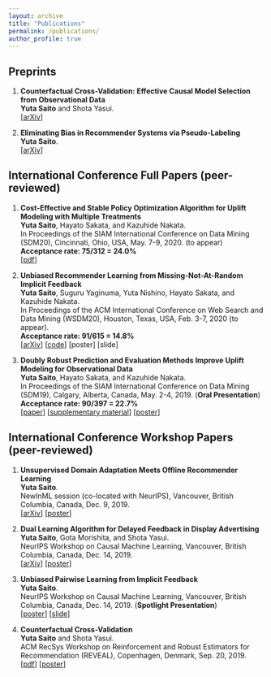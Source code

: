 ```yaml
---
layout: archive
title: "Publications"
permalink: /publications/
author_profile: true
---
```


## Preprints
1.   **Counterfactual Cross-Validation: Effective Causal Model Selection from Observational Data**  
__Yuta Saito__ and Shota Yasui.  
[[arXiv](https://arxiv.org/abs/1909.05299)]  

2. **Eliminating Bias in Recommender Systems via Pseudo-Labeling**  
__Yuta Saito__.  <br>
[[arXiv](https://arxiv.org/abs/1910.01444)]   

## International Conference Full Papers (peer-reviewed)

1. **Cost-Effective and Stable Policy Optimization Algorithm for Uplift Modeling with Multiple Treatments**    
__Yuta Saito__, Hayato Sakata, and Kazuhide Nakata.  
 In Proceedings of the SIAM International Conference on Data Mining (SDM20), Cincinnati, Ohio, USA, May. 7-9, 2020. (to appear)  
 __Acceptance rate: 75/312 = 24.0%__  
[[pdf](https://usaito.github.io/files/varts.pdf)]

2. **Unbiased Recommender Learning from Missing-Not-At-Random Implicit Feedback**  
__Yuta Saito__, Suguru Yaginuma, Yuta Nishino, Hayato Sakata, and Kazuhide Nakata.  
In Proceedings of the ACM International Conference on Web Search and Data Mining (WSDM20), Houston, Texas, USA, Feb. 3-7, 2020 (to appear).  
__Acceptance rate: 91/615 = 14.8%__  
[[arXiv](https://arxiv.org/abs/1909.03601)] [[code](https://github.com/usaito/unbiased-implicit-rec)] [poster] [slide]

3.  **Doubly Robust Prediction and Evaluation Methods Improve Uplift Modeling for Observational Data**  
__Yuta Saito__, Hayato Sakata, and Kazuhide Nakata.  
 In Proceedings of the SIAM International Conference on Data Mining (SDM19), Calgary, Alberta, Canada, May. 2-4, 2019. (__Oral Presentation__) <br>
 __Acceptance rate: 90/397 = 22.7%__  
 [[paper](https://epubs.siam.org/doi/abs/10.1137/1.9781611975673.53)] [[supplementary material](https://usaito.github.io/files/SDM19_appendix.pdf)] [[poster](https://usaito.github.io/files/SDM19_poster.pdf)]


## International Conference Workshop Papers (peer-reviewed)

 1. **Unsupervised Domain Adaptation Meets Offline Recommender Learning**  
 __Yuta Saito__. <br>
 NewInML session (co-located with NeurIPS), Vancouver, British Columbia, Canada, Dec. 9, 2019. <br>
 [[arXiv](https://arxiv.org/abs/1910.07295)] [[poster](https://usaito.github.io/files/damf_ws_poster.pdf)]

 2. **Dual Learning Algorithm for Delayed Feedback in Display Advertising**  
 __Yuta Saito__, Gota Morishita, and Shota Yasui.  
 NeurIPS Workshop on Causal Machine Learning, Vancouver, British Columbia, Canada, Dec. 14, 2019.  
 [[arXiv](https://arxiv.org/abs/1910.01847)] [[poster](https://usaito.github.io/files/dladf_ws_poster.pdf)]

 3. **Unbiased Pairwise Learning from Implicit Feedback**  <br> __Yuta Saito__.  <br>
 NeurIPS Workshop on Causal Machine Learning, Vancouver, British Columbia, Canada, Dec. 14, 2019. (__Spotlight Presentation__) <br>
[[poster](https://usaito.github.io/files/ubpr_ws_poster.pdf)] [[slide](https://usaito.github.io/files/ubpr_ws_slide.pdf)]


 4. **Counterfactual Cross-Validation**  
 __Yuta Saito__ and Shota Yasui.  
 ACM RecSys Workshop on Reinforcement and Robust Estimators for Recommendation (REVEAL), Copenhagen, Denmark, Sep. 20, 2019.  
 [[pdf](https://usaito.github.io/files/cfcv_ws.pdf)] [[poster](https://usaito.github.io/files/cfcv_ws_poster.pdf)]
